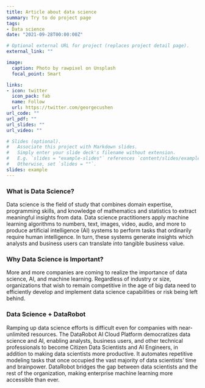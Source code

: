 ```yaml
---
title: Article about data science
summary: Try to do project page
tags:
- Data science
date: "2021-09-28T00:00:00Z"

# Optional external URL for project (replaces project detail page).
external_link: ""

image:
  caption: Photo by rawpixel on Unsplash
  focal_point: Smart

links:
- icon: twitter
  icon_pack: fab
  name: Follow
  url: https://twitter.com/georgecushen
url_code: ""
url_pdf: ""
url_slides: ""
url_video: ""

# Slides (optional).
#   Associate this project with Markdown slides.
#   Simply enter your slide deck's filename without extension.
#   E.g. `slides = "example-slides"` references `content/slides/example-slides.md`.
#   Otherwise, set `slides = ""`.
slides: example
---
```

### What is Data Science?
Data science is the field of study that combines domain expertise, programming skills, and knowledge of mathematics and statistics to extract meaningful insights from data. Data science practitioners apply machine learning algorithms to numbers, text, images, video, audio, and more to produce artificial intelligence (AI) systems to perform tasks that ordinarily require human intelligence. In turn, these systems generate insights which analysts and business users can translate into tangible business value.

### Why Data Science is Important?
More and more companies are coming to realize the importance of data science, AI, and machine learning. Regardless of industry or size, organizations that wish to remain competitive in the age of big data need to efficiently develop and implement data science capabilities or risk being left behind.

### Data Science + DataRobot
Ramping up data science efforts is difficult even for companies with near-unlimited resources. The DataRobot AI Cloud Platform democratizes data science and AI, enabling analysts, business users, and other technical professionals to become Citizen Data Scientists and AI Engineers, in addition to making data scientists more productive. It automates repetitive modeling tasks that once occupied the vast majority of data scientists’ time and brainpower. DataRobot bridges the gap between data scientists and the rest of the organization, making enterprise machine learning more accessible than ever.
